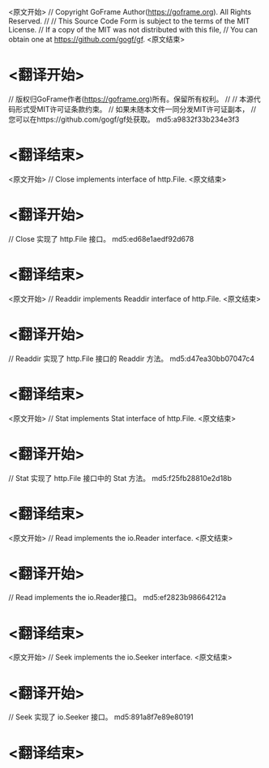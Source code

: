
<原文开始>
// Copyright GoFrame Author(https://goframe.org). All Rights Reserved.
//
// This Source Code Form is subject to the terms of the MIT License.
// If a copy of the MIT was not distributed with this file,
// You can obtain one at https://github.com/gogf/gf.
<原文结束>

# <翻译开始>
// 版权归GoFrame作者(https://goframe.org)所有。保留所有权利。
//
// 本源代码形式受MIT许可证条款约束。
// 如果未随本文件一同分发MIT许可证副本，
// 您可以在https://github.com/gogf/gf处获取。 md5:a9832f33b234e3f3
# <翻译结束>


<原文开始>
// Close implements interface of http.File.
<原文结束>

# <翻译开始>
// Close 实现了 http.File 接口。 md5:ed68e1aedf92d678
# <翻译结束>


<原文开始>
// Readdir implements Readdir interface of http.File.
<原文结束>

# <翻译开始>
// Readdir 实现了 http.File 接口的 Readdir 方法。 md5:d47ea30bb07047c4
# <翻译结束>


<原文开始>
// Stat implements Stat interface of http.File.
<原文结束>

# <翻译开始>
// Stat 实现了 http.File 接口中的 Stat 方法。 md5:f25fb28810e2d18b
# <翻译结束>


<原文开始>
// Read implements the io.Reader interface.
<原文结束>

# <翻译开始>
// Read implements the io.Reader接口。 md5:ef2823b98664212a
# <翻译结束>


<原文开始>
// Seek implements the io.Seeker interface.
<原文结束>

# <翻译开始>
// Seek 实现了 io.Seeker 接口。 md5:891a8f7e89e80191
# <翻译结束>

